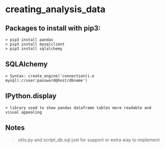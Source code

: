 # creating_analysis_data
## Packages to install with pip3: 
    > pip3 install pandas
    > pip3 install mysqlclient
    > pip3 install sqlalchemy
## SQLAlchemy 
    > Syntax: create_engine('connection(i.e mysql)://user:password@host/dbname')
## IPython.display
    > library used to show pandas dataframe tables more readable and visual appealing

## Notes
> utils.py and script_db.sql just for support or extra way to implement
